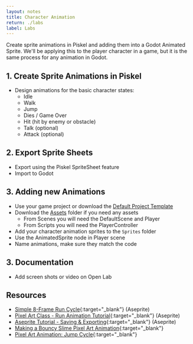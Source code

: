 ```yaml
---
layout: notes
title: Character Animation
return: ./labs
label: Labs
---
```


<!-- <iframe width="560" height="315" src="https://www.youtube.com/embed/BDZTr_oVEEM?rel=0" frameborder="0" allowfullscreen></iframe> -->

Create sprite animations in Piskel and adding them into a Godot Animated Sprite.  We'll be applying this to the player character in a game, but it is the same process for any animation in Godot.

## 1. Create Sprite Animations in Piskel
- Design animations for the basic character states:
	- Idle
	- Walk
	- Jump
	- Dies / Game Over
	- Hit (hit by enemy or obstacle)
	- Talk (optional)
	- Attack (optional)

## 2. Export Sprite Sheets
- Export using the Piskel SpriteSheet feature
- Import to Godot

## 3. Adding new Animations
- Use your game project or download the [Default Project Template](./270_BlankTemplate.zip)
- Download the [Assets](./270_Assets.zip) folder if you need any assets
	- From Scenes you will need the DefaultScene and Player
	- From Scripts you will need the PlayerController
- Add your character animation sprites to the `Sprites` folder
- Use the AnimatedSprite node in Player scene
- Name animations, make sure they match the code

## 3. Documentation
- Add screen shots or video on Open Lab

## Resources
- [Simple 8-Frame Run Cycle](https://www.youtube.com/watch?v=y6Igao5Uvu8){:target="_blank"} (Aseprite)
- [Pixel Art Class - Run Animation Tutorial](https://www.youtube.com/watch?v=LPBvrdJ_1a8){:target="_blank"} (Aseprite)
- [Aseprite Tutorial - Saving & Exporting](https://www.youtube.com/watch?v=VxFKplKPvqQ){:target="_blank"} (Aseprite)
- [Making a Bouncy Slime Pixel Art Animation](https://www.youtube.com/watch?v=J8MH-k0Fa6Y){:target="_blank"}
- [Pixel Art Animation: Jump Cycle](https://www.youtube.com/watch?v=djTmWQaOZLk){:target="_blank"}
